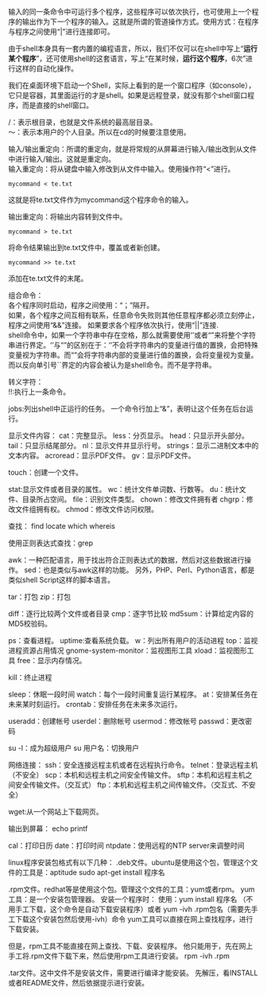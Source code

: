 输入的同一条命令中可运行多个程序，这些程序可以依次执行，也可使用上一个程序的输出作为下一个程序的输入。这就是所谓的管道操作方式。使用方式：在程序与程序之间使用“|”进行连接即可。
  
由于shell本身具有一套内置的编程语言，所以，我们不仅可以在shell中写上“**运行某个程序**”，还可使用shell的这套语言，写上“在某时候，**运行这个程序**，6次”进行这样的自动化操作。
  
我们在桌面环境下启动一个Shell，实际上看到的是一个窗口程序（如console），它只是容器，其里面运行的才是shell。如果是远程登录，就没有那个shell窗口程序，而是直接的shell窗口。

  
/：表示根目录，也就是文件系统的最高层目录。  
～：表示本用户的个人目录。所以在cd的时候要注意使用。  

输入/输出重定向：所谓的重定向，就是将常规的从屏幕进行输入/输出改到从文件中进行输入/输出。这就是重定向。  
输入重定向：将从键盘中输入修改到从文件中输入。使用操作符“<”进行。
>
    mycommand < te.txt  

这就是将te.txt文件作为mycommand这个程序命令的输入。  

输出重定向：将输出内容转到文件中。
>
    mycommand > te.txt
     
将命令结果输出到te.txt文件中，覆盖或者新创建。
>
    mycommand >> te.txt
    
添加在te.txt文件的末尾。

组合命令：  
各个程序同时启动，程序之间使用：“；”隔开。  
如果，各个程序之间互相有联系，任意命令失败则其他任意程序都必须立刻停止，程序之间使用“&&”连接。
如果要求各个程序依次执行，使用“||”连接.  
shell命令中，如果一个字符串中存在空格，那么就需要使用‘’或者“”来将整个字符串进行界定。‘’与“”的区别在于：‘’不会将字符串内的变量进行值的置换，会把特殊变量视为字符串。而“”会将字符串内部的变量进行值的置换，会将变量视为变量。
而以反向单引号``界定的内容会被认为是shell命令。而不是字符串。

转义字符：\
!!:执行上一条命令。

jobs:列出shell中正运行的任务。
一个命令行加上“&”，表明让这个任务在后台运行。

显示文件内容：
cat：完整显示。
less：分页显示。
head：只显示开头部分。
tail：只显示结尾部分。
nl：显示文件并显示行号。
strings：显示二进制文本中的文本内容。
acroread：显示PDF文件。
gv：显示PDF文件。

touch：创建一个文件。

stat:显示文件或者目录的属性。
wc：统计文件单词数、行数等。
du：统计文件、目录所占空间。
file：识别文件类型。
chown：修改文件拥有者
chgrp：修改文件组拥有权。
chmod：修改文件访问权限。

查找：
find
locate
which
whereis

使用正则表达式查找：grep

awk：一种匹配语言，用于找出符合正则表达式的数据，然后对这些数据进行操作。
sed：也是类似与awk这样的功能。
另外，PHP、Perl、Python语言，都是类似shell Script这样的脚本语言。


tar：打包
zip：打包

diff：逐行比较两个文件或者目录
cmp：逐字节比较
md5sum：计算给定内容的MD5校验码。

ps：查看进程。
uptime:查看系统负载。
w：列出所有用户的活动进程
top：监视进程资源占用情况
gnome-system-monitor：监视图形工具
xload：监视图形工具
free：显示内存情况。

kill：终止进程

sleep：休眠一段时间
watch：每个一段时间重复运行某程序。
at：安排某任务在未来某时刻运行。
crontab：安排任务在未来多次运行。

useradd：创建帐号
userdel：删除帐号
usermod：修改帐号
passwd：更改密码

su -l：成为超级用户
su 用户名：切换用户


网络连接：
ssh：安全连接远程主机或者在远程执行命令。
telnet：登录远程主机（不安全）
scp：本机和远程主机之间安全传输文件。
sftp：本机和远程主机之间安全传输文件。（交互式）
ftp：本机和远程主机之间传输文件。（交互式、不安全）

wget:从一个网站上下载网页。

输出到屏幕：
echo
printf


cal：打印日历
date：打印时间
ntpdate：使用远程的NTP server来调整时间



linux程序安装包格式有以下几种：
.deb文件。ubuntu是使用这个包，管理这个文件的工具是：aptitude
sudo apt-get install 程序名

.rpm文件。redhat等是使用这个包。管理这个文件的工具：yum或者rpm。
yum工具：是一个安装包管理器。
安装一个程序时：
使用：yum install 程序名 （不用手工下载，这个命令是自动下载安装程序）或者 yum -ivh .rpm包名（需要先手工下载这个安装包然后使用-ivh）命令
yum工具可以直接在网上查找程序，进行下载安装。

但是，rpm工具不能直接在网上查找、下载、安装程序。
他只能用于，先在网上手工将.rpm文件下载下来，然后使用rpm工具进行安装。
rpm -ivh .rpm

.tar文件。这中文件不是安装文件，需要进行编译才能安装。
先解压，看INSTALL或者README文件，然后依据提示进行安装。




















